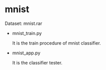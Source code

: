 # mnist

Dataset: mnist.rar

- mnist_train.py

  It is the train procedure of mnist classifier.

- mnist_app.py

  It is the classifier tester.
